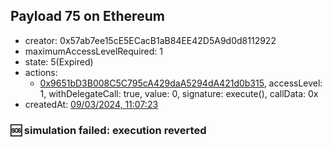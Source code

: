 ## Payload 75 on Ethereum

- creator: 0x57ab7ee15cE5ECacB1aB84EE42D5A9d0d8112922
- maximumAccessLevelRequired: 1
- state: 5(Expired)
- actions:
  - [0x9651bD3B008C5C795cA429daA5294dA421d0b315](https://etherscan.io/tx/0x9651bD3B008C5C795cA429daA5294dA421d0b315), accessLevel: 1, withDelegateCall: true, value: 0, signature: execute(), callData: 0x
- createdAt: [09/03/2024, 11:07:23](https://etherscan.io/tx/0x69fd37739b97f0ecbd70afebb58ab9ae269422835bc2d2b9bb3195ca4bbdeacb)

### :sos: simulation failed: execution reverted
